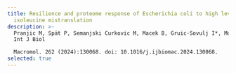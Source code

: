 ```yaml
---
title: Resilience and proteome response of Escherichia coli to high levels of
  isoleucine mistranslation
description: >-
  Pranjic M, Spät P, Semanjski Curkovic M, Macek B, Gruic-Sovulj I*, Mocibob M*.
  Int J Biol

  Macromol. 262 (2024):130068. doi: 10.1016/j.ijbiomac.2024.130068.
selected: true
---
```

